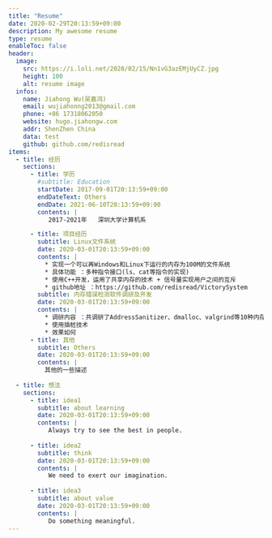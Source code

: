 ```yaml
---
title: "Resume"
date: 2020-02-29T20:13:59+09:00
description: My awesome resume
type: resume
enableToc: false
header:
  image: 
    src: https://i.loli.net/2020/02/15/Nn1vG3azEMjUyCZ.jpg
    height: 100
    alt: resume image
  infos:
    name: Jiahong Wu(吴嘉鸿)
    email: wujiahonng2013@gmail.com
    phone: +86 17318062050
    website: hugo.jiahongw.com
    addr: ShenZhen China
    data: test
    github: github.com/redisread
items:
  - title: 经历
    sections:
      - title: 学历
        #subtitle: Education
        startDate: 2017-09-01T20:13:59+09:00
        endDateText: Others
        endDate: 2021-06-10T20:13:59+09:00
        contents: | 
           2017-2021年   深圳大学计算机系

      - title: 项目经历
        subtitle: Linux文件系统
        date: 2020-03-01T20:13:59+09:00
        contents: | 
          * 实现一个可以再Windows和Linux下运行的内存为100M的文件系统
          * 具体功能 ：多种指令接口(ls、cat等指令的实现)
          * 使用C++开发，运用了共享内存的技术 + 信号量实现用户之间的互斥
          * github地址 ：https://github.com/redisread/VictorySystem
        subtitle: 内存错误检测软件调研及开发
        date: 2020-03-01T20:13:59+09:00
        contents: | 
          * 调研内容 ：共调研了AddressSanitizer、dmalloc、valgrind等10种内存检测工具，对它们的的平台支持、使用要求、依赖、性能开销、技术选型以及优缺点进行分析汇总
          * 使用插桩技术
          * 效果如何
      - title: 其他
        subtitle: Others
        date: 2020-03-01T20:13:59+09:00
        contents: | 
          其他的一些描述
        
  - title: 想法
    sections:
      - title: idea1
        subtitle: about learning
        date: 2020-03-01T20:13:59+09:00
        contents: | 
           Always try to see the best in people.
        
      - title: idea2
        subtitle: think
        date: 2020-03-01T20:13:59+09:00
        contents: | 
           We need to exert our imagination.
        
      - title: idea3
        subtitle: about value
        date: 2020-03-01T20:13:59+09:00
        contents: | 
           Do something meaningful.
---
```


